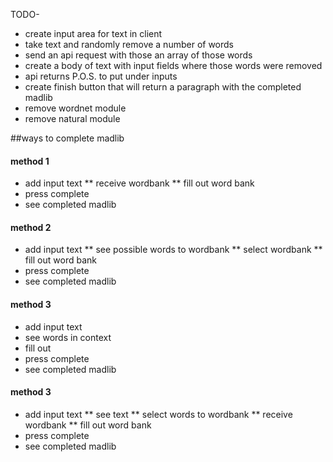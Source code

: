 TODO-
* create input area for text in client
* take text and randomly remove a number of words
* send an api request with those an array of those words
* create a body of text with input fields where those words were removed
* api returns P.O.S. to put under inputs
* create finish button that will return a paragraph with the completed madlib
* remove wordnet module
* remove natural module


##ways to complete madlib
#### method 1 
* add input text
** receive wordbank
** fill out word bank
* press complete
* see completed madlib

#### method 2
* add input text
** see possible words to wordbank
** select wordbank
** fill out word bank
* press complete
* see completed madlib

#### method 3
* add input text
* see words in context
* fill out
* press complete
* see completed madlib

#### method 3
* add input text
** see text
** select words to wordbank
** receive wordbank
** fill out word bank
* press complete
* see completed madlib
